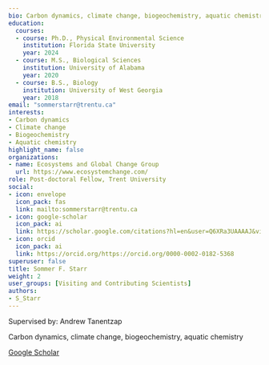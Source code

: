 ```yaml
--- 
bio: Carbon dynamics, climate change, biogeochemistry, aquatic chemistry
education:
  courses:
  - course: Ph.D., Physical Environmental Science
    institution: Florida State University
    year: 2024
  - course: M.S., Biological Sciences
    institution: University of Alabama
    year: 2020
  - course: B.S., Biology
    institution: University of West Georgia
    year: 2018
email: "sommerstarr@trentu.ca"
interests:
- Carbon dynamics
- Climate change
- Biogeochemistry
- Aquatic chemistry
highlight_name: false
organizations:
- name: Ecosystems and Global Change Group
  url: https://www.ecosystemchange.com/
role: Post-doctoral Fellow, Trent University
social:
- icon: envelope
  icon_pack: fas
  link: mailto:sommerstarr@trentu.ca
- icon: google-scholar
  icon_pack: ai
  link: https://scholar.google.com/citations?hl=en&user=Q6XRa3UAAAAJ&view_op=list_works&gmla=ALUCkoVw8hAlpL8vponkXkC0_ROluVbfYrr5CuA0pUGR9pdb7GQRB7mzjRCUft2ssEioIJ-i6uSCHAf6KVEcDWh0
- icon: orcid
  icon_pack: ai
  link: https://orcid.org/https://orcid.org/0000-0002-0182-5368
superuser: false
title: Sommer F. Starr
weight: 2
user_groups: [Visiting and Contributing Scientists]
authors:
- S_Starr
---
```


Supervised by: Andrew Tanentzap



Carbon dynamics, climate change, biogeochemistry, aquatic chemistry



[Google Scholar](https://scholar.google.com/citations?hl=en&user=Q6XRa3UAAAAJ&view_op=list_works&gmla=ALUCkoVw8hAlpL8vponkXkC0_ROluVbfYrr5CuA0pUGR9pdb7GQRB7mzjRCUft2ssEioIJ-i6uSCHAf6KVEcDWh0)

